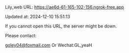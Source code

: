 Lily_web URL: https://ae6d-61-165-102-156.ngrok-free.app

Updated at: 2024-12-10 15:51:13

If you cannot open this URL, the server might be down.

Please contact: 

goley04@foxmail.com Or Wechat:GL_yeaH